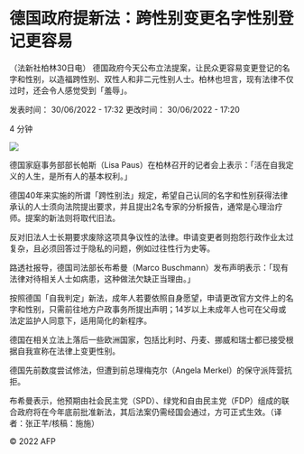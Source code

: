 # 德国政府提新法：跨性别变更名字性别登记更容易

（法新社柏林30日电） 德国政府今天公布立法提案，让民众更容易变更登记的名字和性别，以造福跨性别、双性人和非二元性别人士。柏林也坦言，现有法律不仅过时，还会令人感觉受到「羞辱」。

发表时间： 30/06/2022 - 17:32
更改时间： 30/06/2022 - 17:20

4 分钟

![](https://s.rfi.fr/media/display/020b8dae-e6c1-11ee-a196-005056bfb2b6/w:980/p:16x9/img-default-RFI.jpg)

德国家庭事务部部长帕斯（Lisa Paus）在柏林召开的记者会上表示：「活在自我定义的人生，是所有人的基本权利。」

德国40年来实施的所谓「跨性别法」规定，希望自己认同的名字和性别获得法律承认的人士须向法院提出要求，并且提出2名专家的分析报告，通常是心理治疗师。提案的新法则将取代旧法。

反对旧法人士长期要求废除这项具争议性的法律。申请变更者则抱怨行政作业太过复杂，且必须回答过于隐私的问题，例如过往性行为史等。

路透社报导，德国司法部长布希曼（Marco Buschmann）发布声明表示：「现有法律对待相关人士如病患，这种做法欠缺正当理由。」

按照德国「自我判定」新法，成年人若要依照自身愿望，申请更改官方文件上的名字和性别，只需前往地方户政事务所提出声明；14岁以上未成年人也可在父母或法定监护人同意下，适用简化的新程序。

德国在相关立法上落后一些欧洲国家，包括比利时、丹麦、挪威和瑞士都已接受根据自我宣称在法律上变更性别。

德国先前数度尝试修法，但遭到前总理梅克尔（Angela Merkel）的保守派阵营抗拒。

布希曼表示，他预期由社会民主党（SPD）、绿党和自由民主党（FDP）组成的联合政府将在今年底前批准新法，其后法案仍需经国会通过，方可正式生效。（译者：张正芊/核稿：施施）

© 2022 AFP
